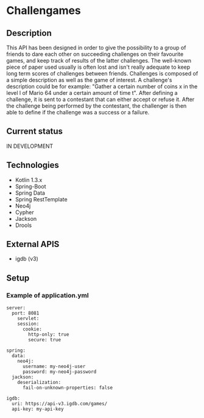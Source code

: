 # Challengames

## Description
This API has been designed in order to give the possibility to a group of friends to dare each other on succeeding challenges on their favourite games, and keep track of results of the latter challenges. The well-known piece of paper used usually is often lost and isn't really adequate to keep long term scores of challenges between friends. Challenges is composed of a simple description as well as the game of interest. A challenge's description could be for example: "Gather a certain number of coins x in the level l of Mario 64 under a certain amount of time t". After defining a challenge, it is sent to a contestant that can either accept or refuse it. After the challenge being performed by the contestant, the challenger is then able to define if the challenge was a success or a failure.

## Current status
IN DEVELOPMENT

## Technologies
- Kotlin 1.3.x
- Spring-Boot
- Spring Data
- Spring RestTemplate
- Neo4j
- Cypher
- Jackson
- Drools

## External APIS
- igdb (v3)

## Setup
### Example of application.yml
```
server:
  port: 8081
	servlet:
    session:
      cookie:
        http-only: true
        secure: true

spring:
  data:
    neo4j:
      username: my-neo4j-user
      password: my-neo4j-password
  jackson:
    deserialization:
      fail-on-unknown-properties: false

igdb:
  uri: https://api-v3.igdb.com/games/
  api-key: my-api-key
```
